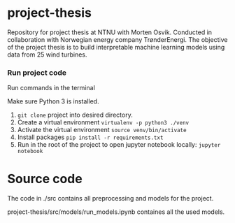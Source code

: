 # project-thesis
Repository for project thesis at NTNU with Morten Osvik. Conducted in collaboration with Norwegian energy company TrønderEnergi.
The objective of the project thesis is to build interpretable machine learning models using data from 25 wind turbines.

### Run project code
Run commands in the terminal

Make sure Python 3 is installed.
1. ```git clone``` project into desired directory.
2. Create a virtual environment ```virtualenv -p python3 ./venv```
3. Activate the virtual environment ```source venv/bin/activate```
4. Install packages ```pip install -r requirements.txt```
5. Run in the root of the project to open jupyter notebook locally: ```jupyter notebook```


# Source code
The code in ./src contains all preprocessing and models for the project.

project-thesis/src/models/run_models.ipynb containes all the used models.
